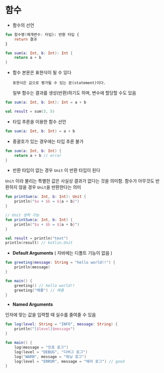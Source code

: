 # 함수

- 함수의 선언

```kotlin
fun 함수명(매개변수: 타입): 반환 타입 {
  	return 결과
}

fun sum(a: Int, b: Int): Int {
  	return a + b
}
```



- 함수 본문은 표현식이 될 수 있다

  `표현식은 값으로 평가될 수 있는 문(statement)이다.`
  
  일부 함수는 결과를 생성(반환)하기도 하며, 변수에 할당할 수도 있음

```kotlin
fun sum(a: Int, b: Int): Int = a + b
```

```kotlin
val result = sum(3, 5)
```



- 타입 추론을 이용한 함수 선언

```kotlin
fun sum(a: Int, b: Int) = a + b
```



- 중괄호가 있는 경우에는 타입 추론 불가

```kotlin
fun sum(a: Int, b: Int) {
  	return a + b // error
}
```



- 반환 타입이 없는 경우 `Unit` 이 반환 타입이 된다

`Unit` 이라 불리는 특별한 값은 사실상 결과가 없다는 것을 의미함. 
함수가 아무것도 반환하지 않을 경우 `Unit`을 반환한다는 의미 

```kotlin
fun printSum(a: Int, b: Int): Unit {
    println("$a + $b = ${a + b}")
}

// Unit 생략 가능
fun printSum(a: Int, b: Int) {
    println("$a + $b = ${a + b}")
}
```

```kotlin
val result = println("text")
println(result) // kotlin.Unit
```



- **Default Arguments** ( 자바에는 디폴트 기능이 없음 )

```kotlin
fun greeting(message: String = "hello world!!") {
  	println(message) 
}

fun main() {
  	greeting() // hello world!!
  	greeting("메롱") // 메롱
}
```



- **Named Arguments**

인자에 맞는 값을 입력할 때 실수를 줄여줄 수 있음

```kotlin
fun log(level: String = "INFO", message: String) {
    println("[$level]$message")
}

fun main() {
    log(message = "인포 로그")
    log(level = "DEBUG", "디버그 로그")
    log("WARN", message = "워닝 로그")
    log(level = "ERROR", message = "에러 로그") // good
}
```

